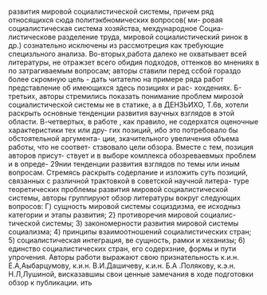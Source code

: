 развития мировой социалистической системы, причем
ряд относящихся сюда политэкбномических вопросов( ми-
ровая социалистическая система хозяйства, мехдународное Социа-
листическове разделение труда, мировой социалистический ринок
в др.) сознательно исключены из рассмотреция как требующие
специзльного анализа. Во-вторых,работа далеко не охватывает
всей литературы, не отражзет всего обидия подходов, оттенков
во мнениях в по затрагиваемым вопросам; авторы ставили перед
ссбой гораздо более скромную цель - дать читателю на примере
ряда работ представление об имеющихся здесь позициях и рас-
хохдениях. Б-третьих, авторы стремились показать понимание
проблем мирозой социалистической системы не в статике, а в
ДЕНЗЬИХО, Т.6в, хотели раскрыть основные тенденции развития
ваучных взглядов в этой области. В-четвертых, в работе ‚ как
правило, не содерхатся оценочные характеристики тех или дру-
гих позиций, ибо это потребовало бы обстоятельной аргумента-
ции, зкачительного увеличения объема работы, что не соответ-
стзвовало цели обзора. Вместе с тем, позиция авторов присут-
ствует и в выборе комллекса обозреваевмых проблем и в опреде-
29нии тенденции развития взглядов по темы или иным вопросам.
Стремясь раскрыть содерлание и изложить суть позиций,
связанных с различной трактовкой в советской научной литера-
туре теоретических проблемы развития мировой социалистической
системы, авторы группируют обзор литературы вокруг следующих
вопросов: Г) сущность мировой системы социздизма, ее исходныз
категории и этапы развития; 2} противоречия мировой социалис-
тической системы; 3) закономерности развития мировой системы
социализма; 4) принципы взаимоотношений социалистических
стран; 5) социалистическая интеграция, ве сущность, рамки и
хеханизы; 6) единство социалистических стран, его содерхзние,
формы и пути упрочения.
Авторы работи выражают свою признательность к.и.н.
Е.А,Аыбарцумову, к.и.н. В.И.Дашичеву, к.и.н. Б.А .Полякову,
к.э.н. Н.Л,Лушиной, висказавшиы свои ценные замечания в ходе
подготовки обзор к публикации.
ить
